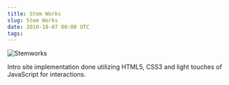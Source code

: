 ```yaml
---
title: Stem Works
slug: Stem Works
date: 2010-10-07 00:00 UTC
tags:
---
```


![Stemworks](/images/portfolio/stemworks.jpg)

Intro site implementation done utilizing HTML5, CSS3 and light touches of JavaScript for interactions.
